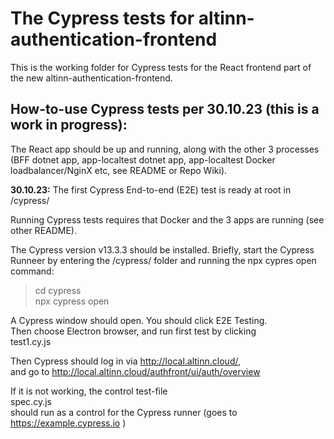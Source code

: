 # The Cypress tests for altinn-authentication-frontend
This is the working folder for Cypress tests for the React frontend part of the new altinn-authentication-frontend.<br>


## How-to-use Cypress tests per 30.10.23 (this is a work in progress):

The React app should be up and running, along with the other 3 processes
(BFF dotnet app, app-localtest dotnet app, app-localtest Docker loadbalancer/NginX etc, see README or Repo Wiki).


<b>30.10.23:</b> The first Cypress End-to-end (E2E) test is ready at root in /cypress/

Running Cypress tests requires that Docker and the 3 apps are running (see other README).

The Cypress version v13.3.3 should be installed. Briefly, start the Cypress Runneer by entering the /cypress/ folder and running the npx cypres open command: 

> cd cypress <br>
> npx cypress open

A Cypress window should open. You should click E2E Testing.<br>
Then choose Electron browser, and run first test by clicking<br>
test1.cy.js

Then Cypress should log in via http://local.altinn.cloud/, <br>
and go to http://local.altinn.cloud/authfront/ui/auth/overview

If it is not working, the control test-file <br>
spec.cy.js <br>
should run as a control for the Cypress runner (goes to https://example.cypress.io )

